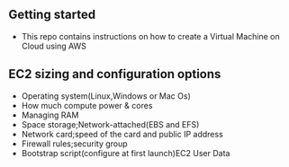 ## Getting started 
- This repo contains instructions on how to create a Virtual Machine on Cloud using AWS


## EC2 sizing and configuration options
- Operating system(Linux,Windows or Mac Os)
- How much compute power & cores
- Managing RAM
- Space storage;Network-attached(EBS and EFS)
- Network card;speed of the card and public IP address
- Firewall rules;security group
- Bootstrap script(configure at first launch)EC2 User Data